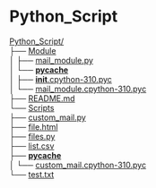 # Python_Script

[Python_Script/](Python_Script)<br>
├── [Module](Module)<br>
│   ├── [mail_module.py](Python_Script/Module/mail_module.py)<br>
│   └── [__pycache__](Module/__pycache__)<br>
│       ├── [__init__.cpython-310.pyc](Python_Script/Module/__pycache__/__init__.cpython-310.pyc)<br>
│       └── [mail_module.cpython-310.pyc](Python_Script/Module/__pycache__/mail_module.cpython-310.pyc)<br>
├── [README.md](Python_Script/README.md)<br>
└── [Scripts](Script)<br>
    ├── [custom_mail.py](Python_Script/Script/custom_mail.py)<br>
    ├── [file.html](Script/file.html)<br>
    ├── [files.py](Script/files.py)<br>
    ├── [list.csv](Python_Script/Script/list.csv)<br>
    ├── [__pycache__](Python_Script/Script/__pycache__)<br>
    │   └── [custom_mail.cpython-310.pyc](Python_Script/Script/__pycache__/custom_mail.cpyhon-310.pyc)<br>
    └── [test.txt](Python_Script/Script/test.txt)
